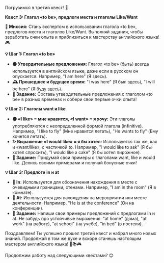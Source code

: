 Погрузимся в третий квест! 🚀

**Квест 3: Глагол «to be», предлоги места и глаголы Like/Want**

**🎯 Миссия:**
Стань экспертом в использовании глагола «to be», предлогов места и глаголов Like/Want. Выполняй задания, чтобы заработать очки опыта и приблизиться к мастерству английского языка! 🎮

**💡 Шаг 1: Глагол «to be»**
- **🟢 Утвердительные предложения:** Глагол «to be» (быть) всегда используется в английском языке, даже если в русском он опускается. Например, "I am here" (Я здесь).
- **🕰 Прошедшее и будущее время:** "I was here" (Я был здесь), "I will be here" (Я буду здесь).
- **🧩 Задание:** Составь утвердительные предложения с глаголом «to be» в разных временах и собери свои первые очки опыта! 

**💡 Шаг 2: Глаголы want и like**
- **🟢 «I like» = мне нравится, «I want» = я хочу:** Эти глаголы употребляются с неопределенной формой глагола (infinitive). Например, "I like to fly" (Мне нравится летать), "He wants to fly" (Ему хочется летать).
- **✨ Выражение «I would like» = я бы хотел:** Используется так же, как и «want/like», с частичкой to. Например, "I would like to ask" (Я бы хотел спросить), "I would like a cake" (Я бы хотел пирожное).
- **🧩 Задание:** Придумай свои примеры с глаголами want, like и would like. Делись своими примерами и получай бонусные очки!

**💡 Шаг 3: Предлоги in и at**
- **📍 In:** Используется для обозначения нахождения в месте с очевидными границами, стенами. Например, "I am in the room" (Я в комнате).
- **📍 At:** Используется для нахождения на мероприятии или месте деятельности. Например, "He is at the conference" (Он на конференции).
- **🧩 Задание:** Напиши свои примеры предложений с предлогами in и at. Не забудь про устойчивые выражения: "at home" (дома), "at work" (на работе), "at school" (на учебе), "in bed" (в постели).

Поздравляем! Ты успешно прошел третий квест и набрал много новых знаний. Продолжай в том же духе и вскоре станешь настоящим мастером английского языка! 🌟📚🎮

Продолжим работу над следующими квестами? 😊